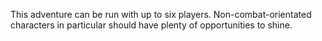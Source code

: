 This adventure can be run with up to six players. Non-combat-orientated characters in particular should have plenty of opportunities to shine.